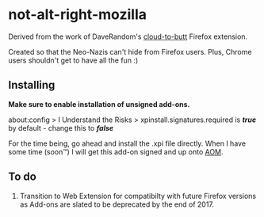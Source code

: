 # not-alt-right-mozilla

Derived from the work of DaveRandom's [cloud-to-butt](https://github.com/DaveRandom/cloud-to-butt-mozilla)
Firefox extension.

Created so that the Neo-Nazis can't hide from Firefox users. Plus, Chrome users shouldn't get to have all the fun :)

## Installing

**Make sure to enable installation of unsigned add-ons.**

about:config > I Understand the Risks > xpinstall.signatures.required is **_true_** by default - change this to
**_false_**

For the time being, go ahead and install the .xpi file directly.
When I have some time (soon&trade;) I will get this add-on signed and up
onto [AOM](addons.mozilla.com).

## To do

1. Transition to Web Extension for compatibilty with future Firefox versions
as Add-ons are slated to be deprecated by the end of 2017.
